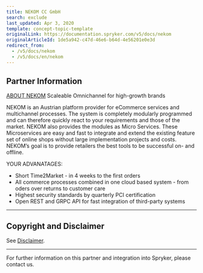 ```yaml
---
title: NEKOM CC GmbH
search: exclude
last_updated: Apr 3, 2020
template: concept-topic-template
originalLink: https://documentation.spryker.com/v5/docs/nekom
originalArticleId: 1de5a942-c47d-46e6-b64d-4e56201e0e3d
redirect_from:
  - /v5/docs/nekom
  - /v5/docs/en/nekom
---
```


## Partner Information
[ABOUT NEKOM](https://www.nekom.com/)
Scaleable Omnichannel for high-growth brands

NEKOM is an Austrian platform provider for eCommerce services and multichannel processes. The system is completely modularly programmed and can therefore quickly react to your requirements and those of the market. NEKOM also provides the modules as Micro Services. These Microservices are easy and fast to integrate and extend the existing feature set of online shops without large implementation projects and costs. NEKOM’s goal is to provide retailers the best tools to be successful on- and offline.

YOUR ADVANATAGES:

* Short Time2Market - in 4 weeks to the first orders
* All commerce processes combined in one cloud based system - from oders over returns to customer care
* Highest security standards by quarterly PCI certification
* Open REST and GRPC API for fast integration of third-party systems

---

## Copyright and Disclaimer

See [Disclaimer](https://github.com/spryker/spryker-documentation).

---
For further information on this partner and integration into Spryker, please contact us.

<div class="hubspot-form js-hubspot-form" data-portal-id="2770802" data-form-id="163e11fb-e833-4638-86ae-a2ca4b929a41" id="hubspot-1"></div>
